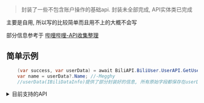 > 封装了一些不包含账户操作的基础api.
> 封装未全部完成, API实体类已完成

主要是自用, 所以写的比较简单而且用不上的大概不会写

部分信息参考于 [哔哩哔哩-API收集整理](https://github.com/SocialSisterYi/bilibili-API-collect)

## 简单示例

```csharp
    (var success, var userData) = await BiliAPI.BiliUser.UserAPI.GetUserData(10021741);
    var name = userData?.Name; //-Megghy
    //userData(IBiliDataInfo)提供了部分封装好的信息, 所有原始字段都保存在userData.Data里, 响应信息为userData.Root
```

<details>
    <summary>目前支持的API</summary>

    动态(转发动态, 视频动态, H5动态, 文字动态, 专栏动态, 图片动态, 音频动态
    
    用户发布的视频
    
    用户基本信息(勋章, 大会员, 直播间等
    
    查看视频信息
</details>
